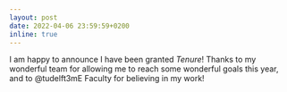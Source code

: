 ```yaml
---
layout: post
date: 2022-04-06 23:59:59+0200
inline: true
---
```


I am happy to announce I have been granted _Tenure_! Thanks to my wonderful team for allowing me to reach some wonderful goals this year, and to 
@tudelft3mE Faculty for believing in my work!